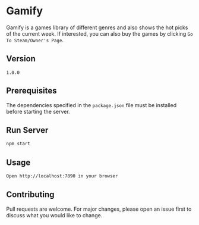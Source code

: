# Gamify

Gamify is a games library of different genres and also shows the hot picks of the current week. If interested, you can also buy the games by clicking `Go To Steam/Owner's Page`.

## Version
`
1.0.0
`

## Prerequisites

The dependencies specified in the ```package.json``` file must be installed before starting the server.


## Run Server

```bash
npm start
```

## Usage
```bash
Open http://localhost:7890 in your browser
```

## Contributing
Pull requests are welcome. For major changes, please open an issue first to discuss what you would like to change.
